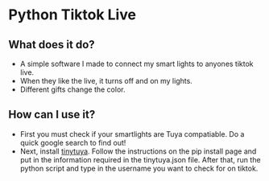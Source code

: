 # Python Tiktok Live
 
## What does it do?
- A simple software I made to connect my smart lights to anyones tiktok live.
- When they like the live, it turns off and on my lights.
- Different gifts change the color.

## How can I use it?
- First you must check if your smartlights are Tuya compatiable. Do a quick google search to find out!
- Next, install [tinytuya](https://pypi.org/project/tinytuya/). Follow the instructions on the pip install page and put in the information required in the tinytuya.json file. After that, run the python script and type in the username you want to check for on tiktok.
